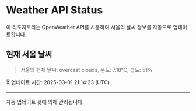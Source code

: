 
# Weather API Status

이 리포지토리는 OpenWeather API를 사용하여 서울의 날씨 정보를 자동으로 업데이트합니다.

## 현재 서울 날씨
> 서울의 현재 날씨: overcast clouds, 온도: 7.18°C, 습도: 51%

⏳ 업데이트 시간: 2025-03-01 21:14:23 (UTC)

---
자동 업데이트 봇에 의해 관리됩니다.

